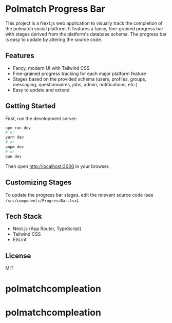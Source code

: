 # Polmatch Progress Bar

This project is a Next.js web application to visually track the completion of the polmatch social platform. It features a fancy, fine-grained progress bar with stages derived from the platform's database schema. The progress bar is easy to update by altering the source code.

## Features

- Fancy, modern UI with Tailwind CSS
- Fine-grained progress tracking for each major platform feature
- Stages based on the provided schema (users, profiles, groups, messaging, questionnaires, jobs, admin, notifications, etc.)
- Easy to update and extend

## Getting Started

First, run the development server:

```bash
npm run dev
# or
yarn dev
# or
pnpm dev
# or
bun dev
```

Then open [http://localhost:3000](http://localhost:3000) in your browser.

## Customizing Stages

To update the progress bar stages, edit the relevant source code (see `/src/components/ProgressBar.tsx`).

## Tech Stack

- Next.js (App Router, TypeScript)
- Tailwind CSS
- ESLint

## License

MIT
# polmatchcompleation
# polmatchcompleation
